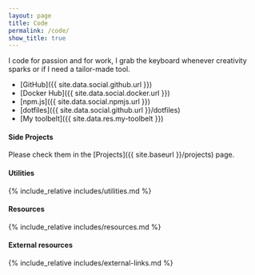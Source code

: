 ```yaml
---
layout: page
title: Code
permalink: /code/
show_title: true
---
```


I code for passion and for work, I grab the keyboard whenever creativity sparks or if I need a tailor-made tool.

- [GitHub]({{ site.data.social.github.url }})
- [Docker Hub]({{ site.data.social.docker.url }})
- [npm.js]({{ site.data.social.npmjs.url }})
- [dotfiles]({{ site.data.social.github.url }}/dotfiles)
- [My toolbelt]({{ site.data.res.my-toolbelt }})

#### Side Projects

Please check them in the [Projects]({{ site.baseurl }}/projects) page.

#### Utilities

{% include_relative includes/utilities.md %}

#### Resources

{% include_relative includes/resources.md %}

#### External resources

{% include_relative includes/external-links.md %}
